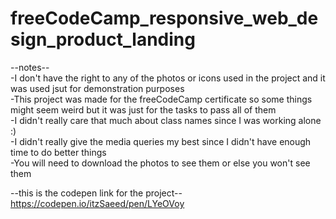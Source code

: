 # freeCodeCamp_responsive_web_design_product_landing

--notes--  
-I don't have the right to any of the photos or icons used in the project and it was used jsut for demonstration purposes  
-This project was made for the freeCodeCamp certificate so some things might seem weird but it was just for the tasks to pass all of them  
-I didn't really care that much about class names since I was working alone :)  
-I didn't really give the media queries my best since I didn't have enough time to do better things  
-You will need to download the photos to see them or else you won't see them  

--this is the codepen link for the project--  
https://codepen.io/itzSaeed/pen/LYeOVoy
